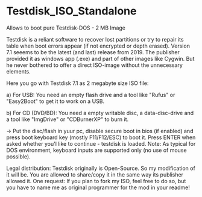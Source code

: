 # Testdisk_ISO_Standalone
Allows to boot pure Testdisk-DOS - 2 MB Image

Testdisk is a reliant software to recover lost partitions or try to repair its table when boot errors appear (if not encrypted or depth erased).
Version 7.1 seeems to be the latest (and last) release from 2019. The publisher provided it as windows app (.exe) and part of other images like Cygwin.
But he never bothered to offer a direct ISO-image without the unnecessary elements.

Here you go with Testdisk 7.1 as 2 megabyte size ISO file:

a) For USB: You need an empty flash drive and a tool like "Rufus" or "Easy2Boot" to get it to work on a USB.

b) For CD (DVD/BD): You need a empty writable disc, a data-disc-drive and a tool like "ImgDrive" or "CDBurnerXP" to burn it.

-> Put the disc/flash in yuur pc, disable secure boot in bios (if enabled) and press boot keyboard key (mostly F11/F12/ESC) to boot it. Press ENTER when asked whether you'l like to continue - testdisk is loaded. Note: As typical for DOS environment, keyboard inputs are supported only (no use of mouse possible).


Legal distribution:
Testdisk originally is Open-Source. So my modification of it will be. You are allowed to share/copy it in the same way its publisher allowed it. One request: If you plan to fork my ISO, feel free to do so, but you have to name me as original programmer for the mod in your readme!
